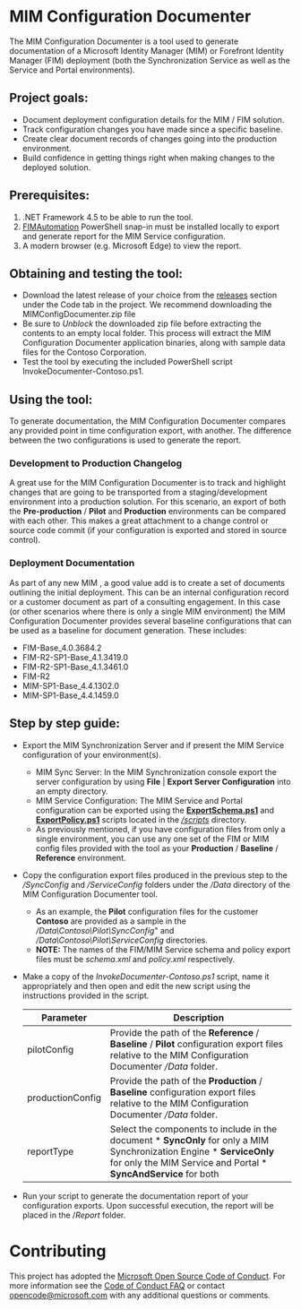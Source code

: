 # MIM Configuration Documenter

The MIM Configuration Documenter is a tool used to generate documentation of a Microsoft Identity Manager (MIM) or Forefront Identity Manager (FIM) deployment (both the Synchronization Service as well as the Service and Portal environments).

## Project goals:

* Document deployment configuration details for the MIM / FIM solution.
* Track configuration changes you have made since a specific baseline.
* Create clear document records of changes going into the production environment.
* Build confidence in getting things right when making changes to the deployed solution.

## Prerequisites:

1. .NET Framework 4.5 to be able to run the tool.
2. [FIMAutomation](https://docs.microsoft.com/en-us/powershell/module/fimautomation/?view=idm-ps-2016sp1) PowerShell snap-in must be installed locally to export and generate report for the MIM Service configuration.
3. A modern browser (e.g. Microsoft Edge) to view the report.

## Obtaining and testing the tool:

* Download the latest release of your choice from the [releases](https://github.com/Microsoft/MIMConfigDocumenter/releases) section under the Code tab in the project. We recommend downloading the MIMConfigDocumenter.zip file
* Be sure to *Unblock* the downloaded zip file before extracting the contents to an empty local folder. This process will extract the MIM Configuration Documenter application binaries, along with sample data files for the Contoso Corporation.
* Test the tool by executing the included PowerShell script InvokeDocumenter-Contoso.ps1.

## Using the tool:

To generate documentation, the MIM Configuration Documenter compares any provided point in time configuration export, with another. The difference between the two configurations is used to generate the report.

### Development to Production Changelog
A great use for the MIM Configuration Documenter is to track and highlight changes that are going to be transported from a staging/development environment into a production solution. For this scenario, an export of both the **Pre-production** / **Pilot** and **Production** environments can be compared with each other. This makes a great attachment to a change control or source code commit (if your configuration is exported and stored in source control).

### Deployment Documentation
As part of any new MIM , a good value add is to create a set of documents outlining the initial deployment. This can be an internal configuration record or a customer document as part of a consulting engagement. In this case (or other scenarios where there is only a single MIM environment) the MIM Configuration Documenter provides several baseline configurations that can be used as a baseline for document generation. These includes:

* FIM-Base_4.0.3684.2
* FIM-R2-SP1-Base_4.1.3419.0
* FIM-R2-SP1-Base_4.1.3461.0
* FIM-R2
* MIM-SP1-Base_4.4.1302.0
* MIM-SP1-Base_4.4.1459.0

 ## Step by step guide:

* Export the MIM Synchronization Server and if present the MIM Service configuration of your environment(s).
	* MIM Sync Server: In the MIM Synchronization console export the server configuration by using **File** | **Export Server Configuration** into an empty directory.
	* MIM Service Configuration: The MIM Service and Portal configuration can be exported using the **[ExportSchema.ps1](https://github.com/microsoft/MIMConfigDocumenter/blob/master/src/MIMConfigDocumenterCmd/Scripts/ExportSchema.ps1)** and **[ExportPolicy.ps1](https://github.com/microsoft/MIMConfigDocumenter/blob/master/src/MIMConfigDocumenterCmd/Scripts/ExportPolicy.ps1)** scripts located in the *[/scripts](https://github.com/microsoft/MIMConfigDocumenter/blob/master/src/MIMConfigDocumenterCmd/Scripts)* directory.
	* As previously mentioned, if you have configuration files from only a single environment, you can use any one set of the FIM or MIM config files provided with the tool as your **Production** / **Baseline** / **Reference** environment.
* Copy the configuration export files produced in the previous step to the */SyncConfig* and */ServiceConfig* folders under the */Data* directory of the MIM Configuration Documenter tool.
	* As an example, the **Pilot** configuration files for the customer **Contoso** are provided as a sample in the */Data\Contoso\Pilot\SyncConfig*" and */Data\Contoso\Pilot\ServiceConfig* directories.
	* **NOTE:** The names of the FIM/MIM Service schema and policy export files must be *schema.xml* and *policy.xml* respectively.
* Make a copy of the *InvokeDocumenter-Contoso.ps1* script, name it appropriately and then open and edit the new script using the instructions provided in the script.

	| Parameter        | Description |
	|------------------|--------------------------------------------------------------------------------------------------------------------------------------------------------------------------------------------|
	| pilotConfig      | Provide the path of the **Reference** / **Baseline** / **Pilot** configuration export files relative to the MIM Configuration Documenter */Data* folder.                                   |
	| productionConfig | Provide the path of the **Production** / **Baseline** configuration export files relative to the MIM Configuration Documenter */Data* folder.                                              |
	| reportType       |  Select the components to include in the document * **SyncOnly** for only a MIM Synchronization Engine * **ServiceOnly** for only the MIM Service and Portal * **SyncAndService** for both |

* Run your script to generate the documentation report of your configuration exports. Upon successful execution, the report will be placed in the /*Report* folder.

# Contributing

This project has adopted the [Microsoft Open Source Code of Conduct](https://opensource.microsoft.com/codeofconduct/). For more information see the [Code of Conduct FAQ](https://opensource.microsoft.com/codeofconduct/faq/) or contact [opencode@microsoft.com](mailto:opencode@microsoft.com) with any additional questions or comments.
